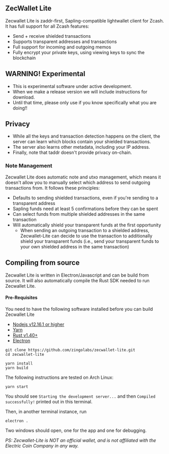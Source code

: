 ## ZecWallet Lite
Zecwallet Lite is zaddr-first, Sapling-compatible lightwallet client for Zcash. It has full support for all Zcash features:
- Send + receive shielded transactions
- Supports transparent addresses and transactions
- Full support for incoming and outgoing memos
- Fully encrypt your private keys, using viewing keys to sync the blockchain

## WARNING! Experimental
* This is experimental software under active development.
* When we make a release version we will include instructions for download.
* Until that time, please only use if you know specifically what you are doing!!

## Privacy 
* While all the keys and transaction detection happens on the client, the server can learn which blocks contain your shielded transactions.
* The server also learns other metadata, including your IP address.
* Finally, note that taddr doesn't provide privacy on-chain.


### Note Management
Zecwallet Lite does automatic note and utxo management, which means it doesn't allow you to manually select which address to send outgoing transactions from. It follows these principles:
* Defaults to sending shielded transactions, even if you're sending to a transparent address
* Sapling funds need at least 5 confirmations before they can be spent
* Can select funds from multiple shielded addresses in the same transaction
* Will automatically shield your transparent funds at the first opportunity
    * When sending an outgoing transaction to a shielded address, Zecwallet-Lite can decide to use the transaction to additionally shield your transparent funds (i.e., send your transparent funds to your own shielded address in the same transaction)

## Compiling from source
Zecwallet Lite is written in Electron/Javascript and can be build from source. It will also automatically compile the Rust SDK needed to run Zecwallet Lite.

#### Pre-Requisites
You need to have the following software installed before you can build Zecwallet Lite

* [Nodejs v12.16.1 or higher](https://nodejs.org)
* [Yarn](https://yarnpkg.com)
* [Rust v1.40+](https://www.rust-lang.org/tools/install)
* [Electron](https://www.electronjs.org/)

```
git clone https://github.com/zingolabs/zecwallet-lite.git
cd zecwallet-lite

yarn install
yarn build
```
The following instructions are tested on Arch Linux:
```
yarn start
```
You should see `Starting the development server...`
and then `Compiled successfully!` printed out in this terminal.

Then, in another terminal instance, run
```
electron .
```
Two windows should open, one for the app and one for debugging.

_PS: Zecwallet-Lite is NOT an official wallet, and is not affiliated with the Electric Coin Company in any way._
